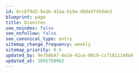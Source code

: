 ```yaml
---
id: 6ccb79d2-9a1b-43aa-b19a-d8de5f45dde3
blueprint: page
title: Diensten
seo_noindex: false
seo_nofollow: false
seo_canonical_type: entry
sitemap_change_frequency: weekly
sitemap_priority: 0.5
updated_by: 9e758b47-4e14-42ce-89c9-cc71011148d4
updated_at: 1691760962
---
```

